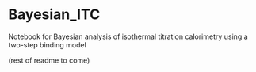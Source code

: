 # Bayesian_ITC
Notebook for Bayesian analysis of isothermal titration calorimetry using a two-step binding model

(rest of readme to come)
